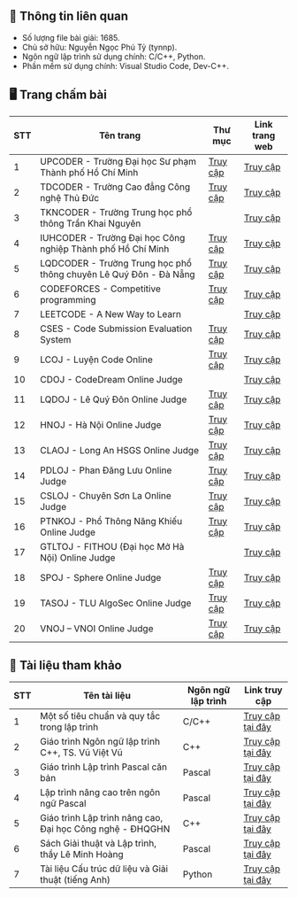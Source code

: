 ## 📑 Thông tin liên quan
- Số lượng file bài giải: 1685.
- Chủ sở hữu: Nguyễn Ngọc Phú Tỷ (tynnp).
- Ngôn ngữ lập trình sử dụng chính: C/C++, Python.
- Phần mềm sử dụng chính: Visual Studio Code, Dev-C++.

## 🖥️ Trang chấm bài
| STT | Tên trang | Thư mục | Link trang web |
| --- | --------- | ------- | -------------- |
| 1 | UPCODER - Trường Đại học Sư phạm Thành phố Hồ Chí Minh | [Truy cập](/UPCODER/) | [Truy cập](http://upcoder.xyz/) |
| 2 | TDCODER - Trường Cao đẳng Công nghệ Thủ Đức | [Truy cập](/TDCODER/) | [Truy cập](http://tdc.upcoder.xyz/) |
| 3 | TKNCODER - Trường Trung học phổ thông Trần Khai Nguyên | | [Truy cập](http://tkncoder.net/) |
| 4 | IUHCODER - Trường Đại học Công nghiệp Thành phố Hồ Chí Minh | [Truy cập](/IUHCODER/) | [Truy cập](https://oj.iuhcoder.com/) |
| 5 | LQDCODER - Trường Trung học phổ thông chuyên Lê Quý Đôn - Đà Nẵng | [Truy cập](/LQDCODER/) | [Truy cập](http://lequydon.ntucoder.net/) |
| 6 | CODEFORCES - Competitive programming | [Truy cập](/CODEFORCES/) | [Truy cập](https://codeforces.com/) |
| 7 | LEETCODE - A New Way to Learn | | [Truy cập](https://leetcode.com/) |
| 8 | CSES - Code Submission Evaluation System | [Truy cập](/CSES/) | [Truy cập](https://cses.fi/) |
| 9 | LCOJ - Luyện Code Online| [Truy cập](/ONLINE%20JUDGE/LCOJ/) | [Truy cập](https://luyencode.net/) |
| 10 | CDOJ - CodeDream Online Judge| | [Truy cập](https://oj.codedream.edu.vn/) |
| 11 | LQDOJ - Lê Quý Đôn Online Judge | [Truy cập](/ONLINE%20JUDGE/LQDOJ/) | [Truy cập](https://lqdoj.edu.vn/) |
| 12 | HNOJ - Hà Nội Online Judge | [Truy cập](/ONLINE%20JUDGE/HNOJ/) | [Truy cập](https://hnoj.edu.vn/) |
| 13 | CLAOJ - Long An HSGS Online Judge | [Truy cập](/ONLINE%20JUDGE/CLAOJ/) | [Truy cập](https://claoj.edu.vn/) |
| 14 | PDLOJ - Phan Đăng Lưu Online Judge | [Truy cập](/ONLINE%20JUDGE/PDLOJ/) | [Truy cập](http://phandangluu.online/) |
| 15 | CSLOJ - Chuyên Sơn La Online Judge | [Truy cập](/ONLINE%20JUDGE/CSLOJ/) | [Truy cập](http://csloj.ddns.net/)
| 16 | PTNKOJ - Phổ Thông Năng Khiếu Online Judge | [Truy cập](/ONLINE%20JUDGE/PTNKOJ/) | [Truy cập](http://ptnkoj.com/) |
| 17 | GTLTOJ - FITHOU (Đại học Mở Hà Nội) Online Judge | | [Truy cập](https://olp.hou.edu.vn/) |
| 18 | SPOJ - Sphere Online Judge | [Truy cập](/ONLINE%20JUDGE/SPOJ/) | [Truy cập](https://www.spoj.com/) |
| 19 | TASOJ - TLU AlgoSec Online Judge | [Truy cập](/ONLINE%20JUDGE/TASOJ/) | [Truy cập](https://oj.tlualgosec.com/) |
| 20 | VNOJ – VNOI Online Judge | [Truy cập](/ONLINE%20JUDGE/VNOJ/) | [Truy cập](https://oj.vnoi.info/) |

## 📖 Tài liệu tham khảo
| STT | Tên tài liệu | Ngôn ngữ lập trình | Link truy cập |
| --- | ------------ | ------------------ | ------------- |
| 1 | Một số tiêu chuẩn và quy tắc trong lập trình | C/C++ | [Truy cập tại đây](https://drive.google.com/file/d/1FT-mRXZp9MxwrRVJgp7JliGQ2LeXghqQ/view?usp=drive_link) |
| 2 | Giáo trình Ngôn ngữ lập trình C++, TS. Vũ Việt Vũ | C++ | [Truy cập tại đây](https://drive.google.com/file/d/1irk1Zmyggyqnet68xD19pWMtEGtoJ-8S/view?usp=drive_link) |
| 3 | Giáo trình Lập trình Pascal căn bản | Pascal | [Truy cập tại đây](https://drive.google.com/file/d/1kTKOl0WyELjz3CaCaYPqdeCCukmxp1ZS/view?usp=drive_link) |
| 4 | Lập trình nâng cao trên ngôn ngữ Pascal | Pascal | [Truy cập tại đây](https://drive.google.com/file/d/1UGS2blij3ckfGVV8oRZGrig2HrghVXhF/view?usp=drive_link) |
| 5 | Giáo trình Lập trình nâng cao, Đại học Công nghệ - ĐHQGHN | C++ | [Truy cập tại đây](https://drive.google.com/file/d/1ryjaKFNL0EkQvhu8S5TuKqResflmkqdf/view?usp=drive_link) |
| 6 | Sách Giải thuật và Lập trình, thầy Lê Minh Hoàng | Pascal | [Truy cập tại đây](https://drive.google.com/file/d/1KFlo3yf20CgijqOF_ipvKquQS-OFT_j5/view?usp=drive_link) |
| 7 | Tài liệu Cấu trúc dữ liệu và Giải thuật (tiếng Anh) | Python | [Truy cập tại đây](https://drive.google.com/file/d/138uYTcWdgXKOEqF_8rw14y03szUDjmlD/view?usp=drive_link) |
